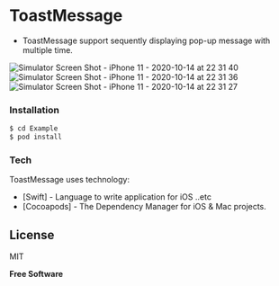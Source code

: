 # ToastMessage
  - ToastMessage support sequently displaying pop-up message with multiple time.
  
![Simulator Screen Shot - iPhone 11 - 2020-10-14 at 22 31 40](https://user-images.githubusercontent.com/15699560/96003713-1c108180-0e6d-11eb-9226-57e81290dab4.png)
![Simulator Screen Shot - iPhone 11 - 2020-10-14 at 22 31 36](https://user-images.githubusercontent.com/15699560/96003720-1dda4500-0e6d-11eb-92f5-74c498970e5a.png)
![Simulator Screen Shot - iPhone 11 - 2020-10-14 at 22 31 27](https://user-images.githubusercontent.com/15699560/96003726-1fa40880-0e6d-11eb-8cdb-f012e7789b00.png)

### Installation
```sh
$ cd Example
$ pod install
```

### Tech
ToastMessage uses technology:

* [Swift] - Language to write application for iOS ..etc
* [Cocoapods] - The Dependency Manager for iOS & Mac projects.

License
----
MIT

**Free Software**


